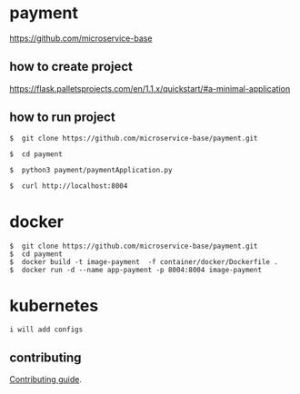 # payment

https://github.com/microservice-base


## how to create project

https://flask.palletsprojects.com/en/1.1.x/quickstart/#a-minimal-application


## how to run project

```
$  git clone https://github.com/microservice-base/payment.git

$  cd payment

$  python3 payment/paymentApplication.py

$  curl http://localhost:8004
```

# docker 
```docker
$  git clone https://github.com/microservice-base/payment.git
$  cd payment
$  docker build -t image-payment  -f container/docker/Dockerfile . 
$  docker run -d --name app-payment -p 8004:8004 image-payment
```
# kubernetes
```
i will add configs
```


## contributing

[Contributing guide](CONTRIBUTING.md).

